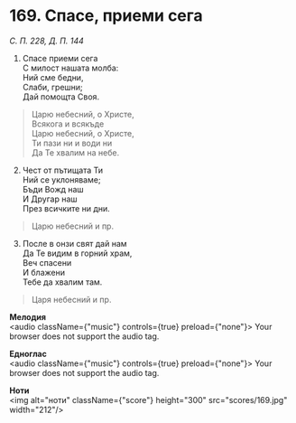 # 169. Спасе, приеми сега  

*С. П. 228, Д. П. 144*  

1. Спасе приеми сега  
С милост нашата молба:  
Ний сме бедни,  
Слаби, грешни;  
Дай помощта Своя.  

> Царю небесний, о Христе,  
> Всякога и всякъде  
> Царю небесний, о Христе,  
> Ти пази ни и води ни  
> Да Те хвалим на небе.  

2. Чест от пътищата Ти  
Ний се уклоняваме;  
Бъди Вожд наш  
И Другар наш  
През всичките ни дни.  

> Царю небесний и пр.  

3. После в онзи свят дай нам  
Да Те видим в горний храм,  
Веч спасени  
И блажени  
Тебе да хвалим там.  

> Царя небесний и пр.  

__Мелодия__  
<audio className={"music"} controls={true} preload={"none"}><source src="mp3/169.mp3" type="audio/mpeg"/>
Your browser does not support the audio tag.
</audio>  

__Едноглас__  
<audio className={"music"} controls={true} preload={"none"}><source src="transp/169.mp3" type="audio/mpeg"/>
Your browser does not support the audio tag.
</audio>  

__Ноти__  
<img alt="ноти" className={"score"} height="300" src="scores/169.jpg" width="212"/>
